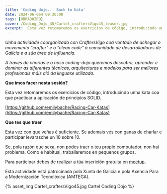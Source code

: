 ```yaml
---
title: 'Coding dojo... Back to Kata'
date: 2024-06-064 09:30:00
tags: [OBRADOIRO]
cover: /Coding_Dojo_45/Cartel_craftersVigo45_teaser.jpg
excerpt:  Esta vez retomaremos os exercicios de código, introducindo unha kata coa que practicar a aplicación de principios SOLID.
---
```


<em>Unha actividade coorganizada con CraftersVigo coa vontade de achegar o movemento "crafter" e o "clean code" á comunidade de desarrolladores de Galicia e a súa área de influencia.

A través de charlas e o noso coding-dojo queremos descubrir, aprender e dominar as diferentes técnicas, arquitecturas e modelos para ser mellores profesionais máis aló da linguaxe utilizada.</em>

<strong>Que imos facer nesta sesión?</strong>

Esta vez retomaremos os exercicios de código, introducindo unha kata coa que practicar a aplicación de principios SOLID.

[https://github.com/emilybache/Racing-Car-Katas](https://github.com/emilybache/Racing-Car-Katas)

<strong>Que tes que traer</strong>

Esta vez con que veñas é suficiente. Se ademais vés con ganas de charlar e participar levarasche un 10 sobre 10.

Se, pola razón que sexa, non podes traer o teu propio computador, non hai problema. Como é habitual, traballaremos en pequenos grupos.

Para participar debes de realizar a túa inscrición gratuita en [meetup](https://www.meetup.com/es-ES/craftersvigo/events/301467775/).

Esta actividade está patrocinada pola Xunta de Galicia e pola Axencia Para a Modernización Tecnolóxica (AMTEGA).


{% asset_img Cartel_craftersVigo45.jpg Cartel Coding Dojo %}
